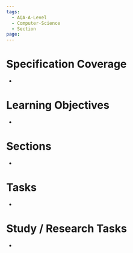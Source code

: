 ```yaml
---
tags:
  - AQA-A-Level
  - Computer-Science
  - Section
page:
---
```

# Specification Coverage
- 

# Learning Objectives
- 

# Sections
- 

# Tasks
- 
# Study / Research Tasks
- 

